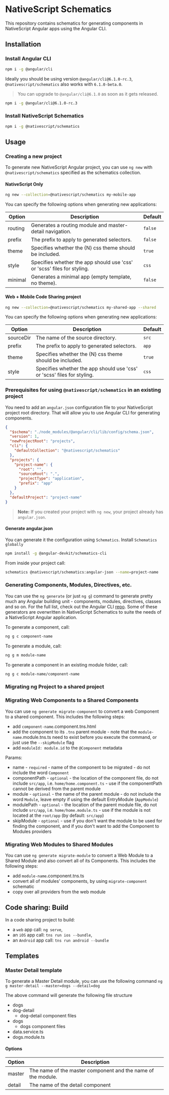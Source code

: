 # NativeScript Schematics

This repository contains schematics for generating components in NativeScript Angular apps using the Angular CLI.

## Installation

### Install Angular CLI
```bash
npm i -g @angular/cli
```

Ideally you should be using version `@angular/cli@6.1.0-rc.3`, `@nativescript/schematics` also works with `6.1.0-beta.0`.

 > You can upgrade to `@angular/cli@6.1.0` as soon as it gets released.

```bash
npm i -g @angular/cli@6.1.0-rc.3
```

### Install NativeScript Schematics
```bash
npm i -g @nativescript/schematics
```

## Usage

### Creating a new project
To generate new NativeScript Angular project, you can use `ng new` with `@nativescript/schematics` specified as the schematics collection.

#### NativeScript Only

```bash
ng new --collection=@nativescript/schematics my-mobile-app
```

You can specify the following options when generating new applications:

| Option | Description | Default
| --- | --- | ---
| routing | Generates a routing module and master-detail navigation. | `false`
| prefix | The prefix to apply to generated selectors. | `false`
| theme | Specifies whether the {N} css theme should be included. | `true`
| style | Specifies whether the app should use 'css' or 'scss' files for styling. | `css`
| minimal | Generates a minimal app (empty template, no theme). | `false`

#### Web + Mobile Code Sharing project

```bash
ng new --collection=@nativescript/schematics my-shared-app --shared
```

You can specify the following options when generating new applications:

| Option | Description | Default
| --- | --- | ---
| sourceDir | The name of the source directory. | `src`
| prefix | The prefix to apply to generated selectors. | `app`
| theme | Specifies whether the {N} css theme should be included. | `true`
| style | Specifies whether the app should use 'css' or 'scss' files for styling. | `css`

### Prerequisites for using `@nativescript/schematics` in an existing project
You need to add an `angular.json` configuration file to your NativeScript project root directory. That will allow you to use Angular CLI for generating components.
```json
{
  "$schema": "./node_modules/@angular/cli/lib/config/schema.json",
  "version": 1,
  "newProjectRoot": "projects",
  "cli": {
    "defaultCollection": "@nativescript/schematics"
  },
  "projects": {
    "project-name": {
      "root": "",
      "sourceRoot": ".",
      "projectType": "application",
      "prefix": "app"
    }
  },
  "defaultProject": "project-name"
}
```

> **Note:** If you created your project with `ng new`, your project already has `angular.json`.

#### Generate angular.json

You can generate it the configuration using `Schematics`. Install `Schematics globally`

```bash
npm install -g @angular-devkit/schematics-cli
```

From inside your project call:

```bash
schematics @nativescript/schematics:angular-json --name=project-name
```

### Generating Components, Modules, Directives, etc.
You can use the `ng generate` (or just `ng g`) command to generate pretty much any Angular building unit - components, modules, directives, classes and so on. For the full list, check out the Angular CLI [repo](https://github.com/angular/angular-cli#generating-components-directives-pipes-and-services).
Some of these generators are overwritten in NativeScript Schematics to suite the needs of a NativeScript Angular application. 

To generate a component, call:
```bash
ng g c component-name
```

To generate a module, call:
```bash
ng g m module-name
```

To generate a component in an existing module folder, call:
```bash
ng g c module-name/component-name
```

### Migrating ng Project to a shared project

### Migrating Web Components to a Shared Components
You can use `ng generate migrate-component` to convert a web Component to a shared component.
This includes the following steps:

 * add `component-name`.component.tns.html
 * add the component to its `.tns` parent module - note that the `module-name`.module.tns.ts need to exist before you execute the command, or just use the `--skipModule` flag
 * add `moduleId: module.id` to the `@Component` metadata

Params:

 * name - `required` - name of the component to be migrated - do not include the word `Component`
 * componentPath - `optional` - the location of the component file, do not include `src/app`, i.e. `home/home.component.ts` - use if the componentPath cannot be derived from the parent module
 * module - `optional` - the name of the parent module - do not include the word `Module`, leave empty if using the default EntryModule (`AppModule`)
 * modulePath - `optional` - the location of the parent module file, do not include `src/app`, i.e. `home/home.module.ts` - use if the module is not located at the `root/app` (by default: `src/app`)
 * skipModule - `optional` - use if you don't want the module to be used for finding the component, and if you don't want to add the Component to Modules providers

### Migrating Web Modules to Shared Modules
You can use `ng generate migrate-module` to convert a Web Module to a Shared Module and also convert all of its Components.
This includes the following steps:

 * add `module-name`.component.tns.ts
 * convert all of modules' components, by using `migrate-component` schematic
 * copy over all providers from the web module


## Code sharing: Build

In a code sharing project to build:

 * a `web` app call: `ng serve`,
 * an `iOS` app call: `tns run ios --bundle`,
 * an `Android` app call: `tns run android --bundle`

## Templates

### Master Detail template

To generate a Master Detail module, you can use the following command
`ng g master-detail --master=dogs --detail=dog`

The above command will generate the following file structure

 * dogs
  * dog-detail
    * dog-detail component files
  * dogs
    * dogs component files
  * data.service.ts
  * dogs.module.ts

#### Options

| Option | Description 
| --- | --- 
| master | The name of the master component and the name of the module.
| detail | The name of the detail component
